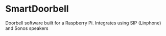 # SmartDoorbell
Doorbell software built for a Raspberry Pi. Integrates using SIP (Linphone) and Sonos speakers
